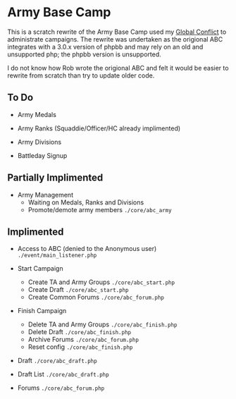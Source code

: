 Army Base Camp
==============
This is a scratch rewrite of the Army Base Camp used my [Global Conflict](http://global-conflict.org/)
to administrate campaigns. The rewrite was undertaken as the origional ABC 
integrates with a 3.0.x version of phpbb and may rely on an old and unsupported
php; the phpbb version is unsupported.

I do not know how Rob wrote the origional ABC and felt it would be easier to 
rewrite from scratch than try to update older code.

To Do
-----
* Army Medals

* Army Ranks (Squaddie/Officer/HC already implimented)

* Army Divisions

* Battleday Signup

Partially Implimented
---------------------
* Army Management
	* Waiting on Medals, Ranks and Divisions
	* Promote/demote army members `./core/abc_army`

Implimented
-----------
* Access to ABC (denied to the Anonymous user) `./event/main_listener.php`

* Start Campaign
	* Create TA and Army Groups `./core/abc_start.php`
	* Create Draft `./core/abc_start.php`
	* Create Common Forums `./core/abc_forum.php`

* Finish Campaign
	* Delete TA and Army Groups `./core/abc_finish.php`
	* Delete Draft `./core/abc_finish.php`
	* Archive Forums `./core/abc_forum.php`
	* Reset config `./core/abc_finish.php`

* Draft  `./core/abc_draft.php`

* Draft List `./core/abc_draft.php`

* Forums `./core/abc_forum.php`
